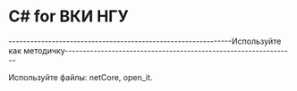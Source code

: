 # С# for ВКИ НГУ
--------------------------------------------------------------Используйте как методичку----------------------------------------------------------------

Используйте файлы:
netCore, open_it.
